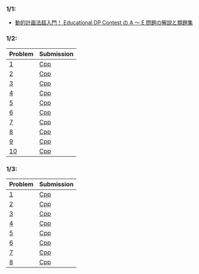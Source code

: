 ### 1/1:
- [動的計画法超入門！ Educational DP Contest の A ～ E 問題の解説と類題集
](https://qiita.com/drken/items/dc53c683d6de8aeacf5a)

### 1/2:
| Problem | Submission |
|---|---|
| [1](https://atcoder.jp/contests/dp/tasks/dp_a) | [Cpp](https://atcoder.jp/contests/dp/submissions/37688838) |
| [2](https://onlinejudge.u-aizu.ac.jp/challenges/search/titles/0168) | [Cpp](https://onlinejudge.u-aizu.ac.jp/status/users/togi/submissions/1/0168/judge/7280130/C++17) |
| [3](https://atcoder.jp/contests/abc129/tasks/abc129_c) | [Cpp](https://atcoder.jp/contests/abc129/submissions/37689711) |
| [4](https://atcoder.jp/contests/abc040/tasks/abc040_c) | [Cpp](https://atcoder.jp/contests/abc040/submissions/37689901) |
| [5](https://atcoder.jp/contests/dp/tasks/dp_b) | [Cpp](https://atcoder.jp/contests/dp/submissions/37690703) |
| [6](https://atcoder.jp/contests/abc099/tasks/abc099_c) | [Cpp](https://atcoder.jp/contests/abc099/submissions/37690824) |
| [7](https://atcoder.jp/contests/dp/tasks/dp_c) | [Cpp]() |
| [8](https://atcoder.jp/contests/tdpc/tasks/tdpc_contest) | [Cpp](https://atcoder.jp/contests/tdpc/submissions/37692610) |
| [9](https://atcoder.jp/contests/abc015/tasks/abc015_4) | [Cpp](https://atcoder.jp/contests/abc015/submissions/37702595) |
| [10](https://atcoder.jp/contests/joi2011yo/tasks/joi2011yo_d) | [Cpp]() |

### 1/3:
| Problem | Submission |
|---|---|
| [1](https://atcoder.jp/contests/tdpc/tasks/tdpc_dice) | [Cpp]() |
| [2](https://atcoder.jp/contests/joi2012yo/tasks/joi2012yo_d) | [Cpp]() |
| [3](https://atcoder.jp/contests/joi2013yo/tasks/joi2013yo_d) | [Cpp]() |
| [4](https://atcoder.jp/contests/joi2011ho/tasks/joi2011ho2) | [Cpp]() |
| [5](https://onlinejudge.u-aizu.ac.jp/challenges/search/titles/2566) | [Cpp]() |
| [6](https://atcoder.jp/contests/arc057/tasks/arc057_b) | [Cpp]() |
| [7](https://atcoder.jp/contests/abc032/tasks/abc032_d) | [Cpp]() |
| [8](https://atcoder.jp/contests/abc060/tasks/arc073_b) | [Cpp]() |